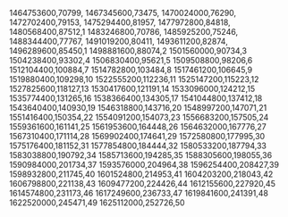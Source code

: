 1464753600,70799,
1467345600,73475,
1470024000,76290,
1472702400,79153,
1475294400,81957,
1477972800,84818,
1480568400,87512,1
1483246800,70786,
1485925200,75246,
1488344400,77767,
1491019200,80411,
1493611200,82874,
1496289600,85450,1
1498881600,88074,2
1501560000,90734,3
1504238400,93302,4
1506830400,95621,5
1509508800,98206,6
1512104400,100884,7
1514782800,103484,8
1517461200,106645,9
1519880400,109298,10
1522555200,112236,11
1525147200,115223,12
1527825600,118127,13
1530417600,121191,14
1533096000,124212,15
1535774400,131265,16
1538366400,134305,17
1541044800,137412,18
1543640400,140930,19
1546318800,143716,20
1548997200,147071,21
1551416400,150354,22
1554091200,154073,23
1556683200,157505,24
1559361600,161141,25
1561953600,164448,26
1564632000,167776,27
1567310400,171114,28
1569902400,174641,29
1572580800,177995,30
1575176400,181152,31
1577854800,184444,32
1580533200,187794,33
1583038800,190792,34
1585713600,194285,35
1588305600,198055,36
1590984000,201734,37
1593576000,204964,38
1596254400,208427,39
1598932800,211745,40
1601524800,214953,41
1604203200,218043,42
1606798800,221138,43
1609477200,224426,44
1612155600,227920,45
1614574800,231173,46
1617249600,236733,47
1619841600,241391,48
1622520000,245471,49
1625112000,252726,50

